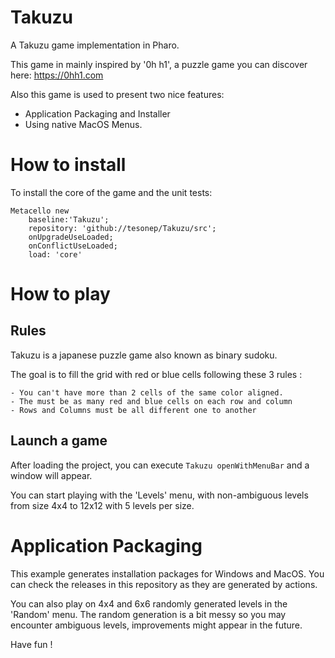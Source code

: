 # Takuzu 
A Takuzu game implementation in Pharo.

This game in mainly inspired by '0h h1', a puzzle game you can discover here: https://0hh1.com

Also this game is used to present two nice features: 

 - Application Packaging and Installer
 - Using native MacOS Menus.

# How to install

To install the core of the game and the unit tests:
```
Metacello new
    baseline:'Takuzu';
    repository: 'github://tesonep/Takuzu/src';
    onUpgradeUseLoaded;
    onConflictUseLoaded;
    load: 'core'
```

# How to play 

## Rules 

Takuzu is a japanese puzzle game also known as binary sudoku.

The goal is to fill the grid with red or blue cells following these 3 rules :

	- You can't have more than 2 cells of the same color aligned.
	- The must be as many red and blue cells on each row and column
	- Rows and Columns must be all different one to another

## Launch a game

After loading the project, you can execute `Takuzu openWithMenuBar` and a window will appear.

You can start playing with the 'Levels' menu, with non-ambiguous levels from size 4x4 to 12x12 with 5 levels per size.

# Application Packaging

This example generates installation packages for Windows and MacOS. 
You can check the releases in this repository as they are generated by actions.

You can also play on 4x4 and 6x6 randomly generated levels in the 'Random' menu.
The random generation is a bit messy so you may encounter ambiguous levels, improvements might appear in the future.
			
Have fun !
